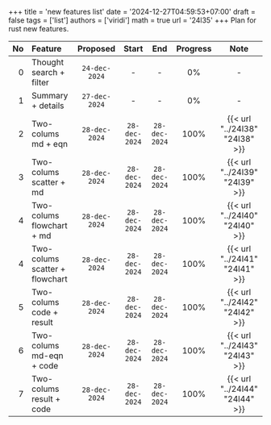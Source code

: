 +++
title = 'new features list'
date = '2024-12-27T04:59:53+07:00'
draft = false
tags = ['list']
authors = ['viridi']
math = true
url = '24l35'
+++
Plan for rust new features.
<!--more-->

No | Feature | Proposed | Start | End | Progress | Note
-: | :- | :-: | :-: | :-: | :-: | :-:
0 | Thought search + filter   | `24-dec-2024` | - | - | 0% | -
1 | Summary + details | `27-dec-2024` | - | - | 0% | -
2 | Two-colums md + eqn | `28-dec-2024` | `28-dec-2024` | `28-dec-2024` | 100% | {{< url "../24l38" "24l38" >}}
3 | Two-colums scatter + md | `28-dec-2024` | `28-dec-2024` | `28-dec-2024` | 100% | {{< url "../24l39" "24l39" >}}
4 | Two-colums flowchart + md | `28-dec-2024` | `28-dec-2024` | `28-dec-2024` | 100% | {{< url "../24l40" "24l40" >}}
4 | Two-colums scatter + flowchart | `28-dec-2024` | `28-dec-2024` | `28-dec-2024` | 100% | {{< url "../24l41" "24l41" >}}
5 | Two-colums code + result | `28-dec-2024` | `28-dec-2024` | `28-dec-2024` | 100% | {{< url "../24l42" "24l42" >}}
6 | Two-colums md-eqn + code | `28-dec-2024` | `28-dec-2024` | `28-dec-2024` | 100% | {{< url "../24l43" "24l43" >}}
7 | Two-colums result + code | `28-dec-2024` | `28-dec-2024` | `28-dec-2024` | 100% | {{< url "../24l44" "24l44" >}}
